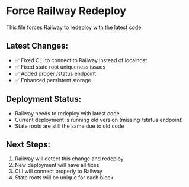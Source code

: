 # Force Railway Redeploy

This file forces Railway to redeploy with the latest code.

## Latest Changes:
- ✅ Fixed CLI to connect to Railway instead of localhost
- ✅ Fixed state root uniqueness issues
- ✅ Added proper /status endpoint
- ✅ Enhanced persistent storage

## Deployment Status:
- Railway needs to redeploy with latest code
- Current deployment is running old version (missing /status endpoint)
- State roots are still the same due to old code

## Next Steps:
1. Railway will detect this change and redeploy
2. New deployment will have all fixes
3. CLI will connect properly to Railway
4. State roots will be unique for each block
